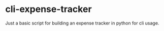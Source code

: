 # cli-expense-tracker
Just a basic script for building an expense tracker in python for cli usage. 
